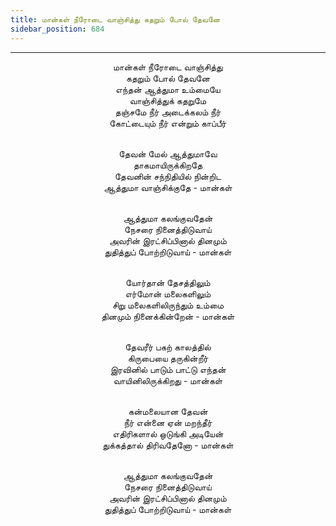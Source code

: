 ```yaml
---
title: மான்கள் நீரோடை வாஞ்சித்து கதறும் போல் தேவனே
sidebar_position: 684
---
```


---
<center>
மான்கள் நீரோடை வாஞ்சித்து<br/>
கதறும் போல் தேவனே<br/>
எந்தன் ஆத்துமா உம்மையே<br/>
வாஞ்சித்துக் கதறுமே<br/>
தஞ்சமே நீர் அடைக்கலம் நீர்<br/>
கோட்டையும் நீர் என்றும் காப்பீர்<br/><br/>

தேவன் மேல் ஆத்துமாவே<br/>
தாகமாயிருக்கிறதே<br/>
தேவனின் சந்நிதியில் நின்றிட<br/>
ஆத்துமா வாஞ்சிக்குதே            - மான்கள்<br/><br/>

ஆத்துமா கலங்குவதேன்<br/>
நேசரை நினைத்திடுவாய்<br/>
அவரின் இரட்சிப்பினால் தினமும்<br/>
துதித்துப் போற்றிடுவாய்            - மான்கள்<br/><br/>

யோர்தான் தேசத்திலும்<br/>
எர்மோன் மலைகளிலும்<br/>
சிறு மலைகளிலிருந்தும் உம்மை<br/>
தினமும் நினைக்கின்றேன்            - மான்கள்<br/><br/>

தேவரீர் பகற் காலத்தில்<br/>
கிருபையை தருகின்றீர்<br/>
இரவினில் பாடும் பாட்டு எந்தன்<br/>
வாயினிலிருக்கிறது                - மான்கள்<br/><br/>

கன்மலையான தேவன்<br/>
நீர் என்னை ஏன் மறந்தீர்<br/>
எதிரிகளால் ஒடுங்கி அடியேன்<br/>
துக்கத்தால் திரிவதேனோ            - மான்கள்<br/><br/>

ஆத்துமா கலங்குவதேன்<br/>
நேசரை நினைத்திடுவாய்<br/>
அவரின் இரட்சிப்பினால் தினமும்<br/>
துதித்துப் போற்றிடுவாய்             - மான்கள்
</center>